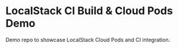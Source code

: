 # LocalStack CI Build & Cloud Pods Demo

Demo repo to showcase LocalStack Cloud Pods and CI integration.
